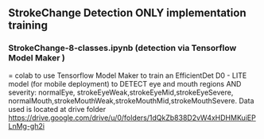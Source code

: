 ##  StrokeChange Detection ONLY implementation training

### StrokeChange-8-classes.ipynb  (detection via Tensorflow Model Maker )
= colab to use Tensorflow Model Maker to train an EfficientDet D0 - LITE model (for mobile deployment) to DETECT eye and mouth regions AND severity: normalEye, strokeEyeWeak,strokeEyeMid,strokeEyeSevere, normalMouth,strokeMouthWeak,strokeMouthMid,strokeMouthSevere. Data used is located at drive folder https://drive.google.com/drive/u/0/folders/1dQkZb838D2vW4xHDHMKuiEPLnMg-gh2i

